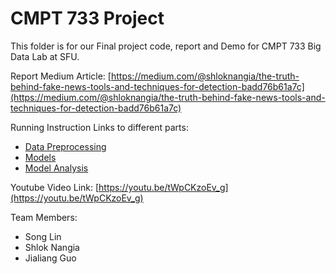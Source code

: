 # CMPT 733 Project

This folder is for our Final project code, report and Demo for CMPT 733 Big Data Lab at SFU.

Report Medium Article: [https://medium.com/@shloknangia/the-truth-behind-fake-news-tools-and-techniques-for-detection-badd76b61a7c](https://medium.com/@shloknangia/the-truth-behind-fake-news-tools-and-techniques-for-detection-badd76b61a7c)

Running Instruction Links to different parts:

- [Data Preprocessing](https://github.sfu.ca/sna101/3_datamen_CMPT_733/tree/main/Project/data_preprocessing)
- [Models](https://github.sfu.ca/sna101/3_datamen_CMPT_733/tree/main/Project/model)
- [Model Analysis](https://github.sfu.ca/sna101/3_datamen_CMPT_733/tree/main/Project/Explain)



Youtube Video Link: [https://youtu.be/tWpCKzoEv_g](https://youtu.be/tWpCKzoEv_g)

Team Members: 
- Song Lin
- Shlok Nangia
- Jialiang Guo

